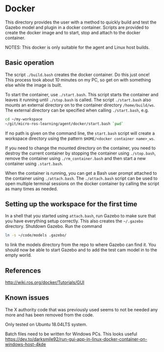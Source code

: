 # Docker

This directory provides the user with a method to quickly build and test the
Gazebo model and plugin in a docker container.  Scripts are provided to
create the docker image and to start, stop and attach to the docker container.

NOTES: This docker is only suitable for the agent and Linux host builds.

## Basic operation

The script `./build.bash` creates the docker container.  Do this
just once!  This process took about 10 minutes on my PC, so get on with
something else while the image is built.

To start the container, use `./start.bash`.  This script starts the
container and leaves it running until `./stop.bash` is called. The script
`./start.bash` also mounts an external directory on to the container
directory `/home/build/ws`.  The external directory can be specified when
calling `./start.bash`, e.g.

```bash
cd ~/my-workspace
~/git/micro-ros-learning/agent/docker/start.bash `pwd`
```

If no path is given on the command line, the `start.bash` script will create
a workspace directory using the pattern `$HOME/<docker container name>_ws`.

If you need to change the mounted directory on the container, you need to
destroy the current container by stopping the container using `./stop.bash`,
remove the container using `./rm_container.bash` and then start a new
container using `.start.bash`.

When the container is running, you can get a Bash user prompt attached to the
container using `./attach.bash`.  The `./attach.bash` script can
be used to open multiple terminal sessions on the docker container by calling
the script as many times as needed.

## Setting up the workspace for the first time

In a shell that you started using `attach.bash`, run Gazebo to make sure that
you have everything setup correctly.  This also creates the `~/.gazebo`
directory.  Shutdown Gazebo.  Run the command

```bash
ln -s ~/code/models .gazebo/
```

to link the models directory from the repo to where Gazebo can find it.  You
should now be able to start Gazebo and to add the test cam model in to the
empty world.

## References

<http://wiki.ros.org/docker/Tutorials/GUI>

## Known issues

The X authority code that was previously used seems to not be needed any more
and has been removed from the code.

Only tested on Ubuntu 18.04LTS system.

Batch files need to be written for Windows PCs.
This looks useful <https://dev.to/darksmile92/run-gui-app-in-linux-docker-container-on-windows-host-4kde>

